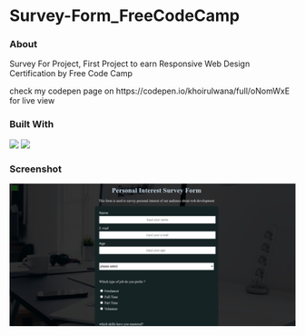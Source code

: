 # Survey-Form_FreeCodeCamp

<h3> About </h3>
Survey For Project, First Project to earn Responsive Web Design Certification by Free Code Camp
<p>
check my codepen page on https://codepen.io/khoirulwana/full/oNomWxE for live view
</p>

### Built With 
<img src="https://img.shields.io/badge/html5-%23E34F26.svg?style=for-the-badge&logo=html5&logoColor=white" />  
<img src="https://img.shields.io/badge/css3-%231572B6.svg?style=for-the-badge&logo=css3&logoColor=white" />  


<h3> Screenshot </h3>
<p align="center">
<kbd>
<img src="https://raw.githubusercontent.com/khoirulwana/Survey-Form_FreeCodeCamp/main/Survey-Form.png"/>  
</kbd>
</p>
